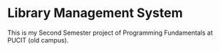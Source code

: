 # Library Management System
This is my Second Semester project of Programming Fundamentals at PUCIT (old campus).
